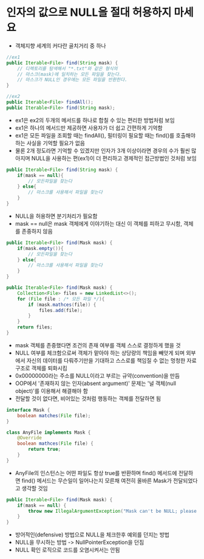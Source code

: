 # 인자의 값으로 NULL을 절대 허용하지 마세요
- 객체지향 세계의 커다란 골치거리 중 하나

```java
//ex1
public Iterable<File> find(String mask) {
    // 디렉토리를 탐색해서 "*.txt"와 같은 형식의
    // 마스크(mask)에 일치하는 모든 파일을 찾는다.
    // 마스크가 NULL인 경우에는 모든 파일을 반환한다.
}

//ex2
public Iterable<File> findAll();
public Iterable<File> find(String mask);
```

- ex1은 ex2의 두개의 메서드를 하나로 합칠 수 있는 편리한 방법처럼 보임
- ex1은 하나의 메서드만 제공하면 사용자가 더 쉽고 간편하게 기억함
- ex1은 모든 파일을 조회할 때는 findAll(), 필터링이 필요할 때는 find()를 호출해야하는 사실을 기억할 필요가 없음
- 물론 2개 정도라면 기억할 수 있겠지만 인자가 3개 이상이라면 경우의 수가 훨씬 많아지며 NULL을 사용하는 편(ex1)이 더 편리하고 경제적인 접근방법인 것처럼 보임

```java
public Iterable<File> find(String mask) {
    if(mask == null){
        // 모든파일을 찾는다
    } else{
        // 마스크를 사용해서 파일을 찾는다
    }
}
```

- NULL을 허용하면 분기처리가 필요함
- mask == null은 mask 객체에게 이야기하는 대신 이 객체를 피하고 무시함, 객체를 존중하지 않음

```java
public Iterable<File> find(Mask mask) {
    if(mask.empty()){
        // 모든파일을 찾는다
    } else{
        // 마스크를 사용해서 파일을 찾는다
    }
}

public Iterable<File> find(Mask mask) {
    Collection<File> files = new LinkedList<>();
    for (File file : /* 모든 파일 */){
        if (mask.mathces(file)) {
            files.add(file);
        }
    }
    return files;
}
```

- mask 객체를 존중했다면 조건의 존재 여부를 객체 스스로 결정하게 했을 것
- NULL 여부를 체크함으로써 객체가 맡아야 하는 상당량의 책임을 빼앗게 되며 외부에서 자신의 데이터를 다뤄주기만을 기대하고 스스로를 책임질 수 없는 멍청한 자료구조로 객체를 퇴화시킴
- 0x00000000라는 주소를 NULL이라고 부르는 규약(convention)을 만듬
- OOP에서 '존재하지 않는 인자(absent argument)' 문제는 '널 객체(null object)'를 이용해서 해결해야 함
- 전달할 것이 없다면, 비어있는 것처럼 행동하는 객체를 전달하면 됨

```java
interface Mask {
    boolean matches(File file);
}

class AnyFile implements Mask {
    @Override
    boolean mathces(File file) {
        return true;
    }
}
```

- AnyFile의 인스턴스는 어떤 파일도 항상 true를 반환하며 find() 메서드에 전달하면 find() 메서드는 무슨일이 일어나는지 모른채 여전히 올바른 Mask가 전달되었다고 생각할 것임

```java
public Iterable<File> find(Mask mask) {
    if(mask == null) {
        throw new IllegalArgumentException("Mask can't be NULL; please provide an Object.");
    }
}
```

- 방어적인(defensive) 방법으로 NULL을 체크한후 예외를 던지는 방법
- NULL을 무시하는 방법 -> NullPointerException을 던짐
- NULL 확인 로직으로 코드를 오염시켜서는 안됨
